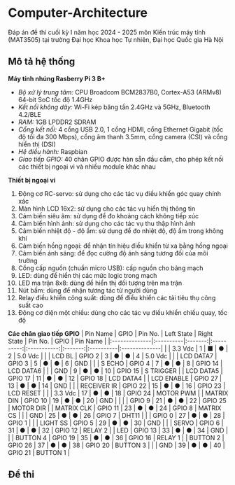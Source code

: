 # Computer-Architecture
Đáp án đề thi cuối kỳ I năm học 2024 - 2025 môn Kiến trúc máy tính (MAT3505) tại trường Đại học Khoa học Tự nhiên, Đại học Quốc gia Hà Nội 

## Mô tả hệ thống
**Máy tính nhúng Rasberry Pi 3 B+**
- *Bộ xử lý trung tâm:* CPU Broadcom BCM2837B0, Cortex-A53 (ARMv8) 64-bit SoC tốc độ 1.4GHz
- *Kết nối không dây:* Wi-Fi kép băng tần 2.4GHz và 5GHz, Bluetooth 4.2/BLE
- *RAM:* 1GB LPDDR2 SDRAM
- *Cổng kết nối:* 4 cổng USB 2.0, 1 cổng HDMI, cổng Ethernet Gigabit (tốc độ tối đa 300 Mbps), cổng âm thanh 3.5mm, cổng camera (CSI) và cổng hiển thị (DSI)
- *Hệ điều hành:* Raspbian
- *Giao tiếp GPIO:* 40 chân GPIO được hàn sẵn đầu cắm, cho phép kết nối các thiết bị ngoại vi và nhiều module khác nhau
  
**Thiết bị ngoại vi**
1) Động cơ RC-servo: sử dụng cho các tác vụ điều khiển góc quay chính xác
2) Màn hình LCD 16x2: sử dụng cho các tác vụ hiển thị thông tin
3) Cảm biến siêu âm: sử dụng để đo khoảng cách không tiếp xúc
4) Cảm biến hình ảnh: sử dụng cho các tác vụ thu thập hình ảnh
5) Cảm biến nhiệt độ - độ ẩm: sử dụng để đo nhiệt độ, độ ẩm trong không khí
6) Cảm biến hồng ngoại: để nhận tín hiệu điều khiển từ xa bằng hồng ngoại
7) Cảm biến ánh sáng: để đọc cường độ ánh sáng tương đối của môi trường
8) Cổng cấp nguồn (chuẩn micro USB): cấp nguồn cho bảng mạch
9) LED: dùng để hiển thị các mức logic trong mạch
10) LED ma trận 8x8: dùng để hiển thị đối tượng trên ma trận
11) Nút bấm: dùng để nhận tương tác từ người dùng
12) Relay điều khiển công suất: dùng để điều khiển các tải tiêu thụ công suất cao
13) Động cơ điện một chiều: dùng cho các tác vụ điều khiển chiều quay, tốc độ

**Các chân giao tiếp GPIO**
| Pin Name      | GPIO      | Pin No. | Left State | Right State | Pin No. | GPIO      | Pin Name      |
|:--------------|:----------|:-------:|:----------:|:-----------:|:-------:|:----------|:--------------|
|               | 3.3 Vdc   | 1       | ■          | ●           | 2       | 5.0 Vdc   |               |
| LCD BL        | GPIO 2    | 3       | ●          | ●           | 4       | 5.0 Vdc   |               |
| LCD DATA7     | GPIO 3    | 5       | ●          | ●           | 6       | GND       |               |
| S ECHO        | GPIO 4    | 7       | ●          | ●           | 8       | GPIO 14   | LCD DATA6     |
|               | GND       | 9       | ●          | ●           | 10      | GPIO 15   | S TRIGGER     |
| LCD DATA5     | GPIO 17   | 11      | ●          | ●           | 12      | GPIO 18   | LCD DATA4     |
| LCD ENABLE    | GPIO 27   | 13      | ●          | ●           | 14      | GND       |               |
| RECEIVER IR   | GPIO 22   | 15      | ●          | ●           | 16      | GPIO 23   | LCD RESET     |
|               | 3.3 Vdc   | 17      | ●          | ●           | 18      | GPIO 24   | MOTOR PWM     |
| MATRIX DIN    | GPIO 10   | 19      | ●          | ●           | 20      | GND       |               |
|               | GPIO 9    | 21      | ●          | ●           | 22      | GPIO 25   | MOTOR DIR     |
| MATRIX CLK    | GPIO 11   | 23      | ●          | ●           | 24      | GPIO 8    | MATRIX CS     |
|               | GND       | 25      | ●          | ●           | 26      | GPIO 7    | DHT11         |
|               | GPIO 0    | 27      | ●          | ●           | 28      | GPIO 1    |               |
| LIGHT SS      | GPIO 5    | 29      | ●          | ●           | 30      | GND       |               |
| SERVO         | GPIO 6    | 31      | ●          | ●           | 32      | GPIO 12   | RELAY 2       |
| LED           | GPIO 13   | 33      | ●          | ●           | 34      | GND       |               |
| BUTTON 4      | GPIO 19   | 35      | ●          | ●           | 36      | GPIO 16   | RELAY 1       |
| BUTTON 2      | GPIO 26   | 37      | ●          | ●           | 38      | GPIO 20   | BUTTON 3      |
|               | GND       | 39      | ●          | ●           | 40      | GPIO 21   | BUTTON 1      |


## Đề thi
